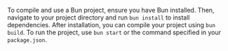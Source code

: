 To compile and use a Bun project, ensure you have Bun installed. Then, navigate to your project directory and run `bun install` to install dependencies. After installation, you can compile your project using `bun build`. To run the project, use `bun start` or the command specified in your `package.json`.